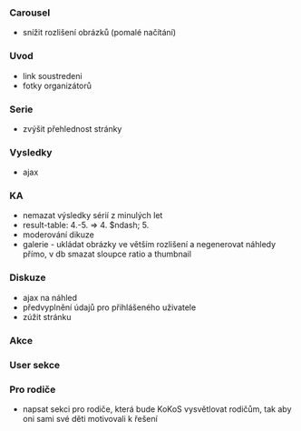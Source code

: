 ### Carousel
  * snížit rozlišení obrázků (pomalé načítání)

### Uvod
  * link soustredeni
  * fotky organizátorů

### Serie
  * zvýšit přehlednost stránky

### Vysledky
  * ajax

### KA
  * nemazat výsledky sérií z minulých let
  * result-table: 4.-5. => 4. $ndash; 5.
  * moderování dikuze
  * galerie - ukládat obrázky ve větším rozlišení a negenerovat náhledy přímo, v db smazat sloupce ratio a thumbnail

### Diskuze
  * ajax na náhled
  * předvyplnění údajů pro přihlášeného uživatele
  * zúžit stránku

### Akce

### User sekce

### Pro rodiče
  * napsat sekci pro rodiče, která bude KoKoS vysvětlovat rodičům, tak aby oni sami své děti motivovali k řešení
